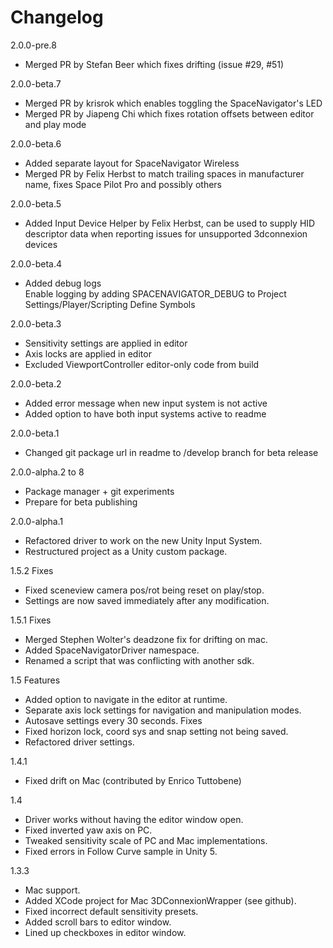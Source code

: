 # Changelog

2.0.0-pre.8
- Merged PR by Stefan Beer which fixes drifting (issue #29, #51)

2.0.0-beta.7
- Merged PR by krisrok which enables toggling the SpaceNavigator's LED
- Merged PR by Jiapeng Chi which fixes rotation offsets between editor and play mode

2.0.0-beta.6
- Added separate layout for SpaceNavigator Wireless
- Merged PR by Felix Herbst to match trailing spaces in manufacturer name, fixes Space Pilot Pro and possibly others

2.0.0-beta.5
- Added Input Device Helper by Felix Herbst, can be used to supply HID descriptor data when reporting issues for unsupported 3dconnexion devices

2.0.0-beta.4
- Added debug logs  
  Enable logging by adding SPACENAVIGATOR_DEBUG to Project Settings/Player/Scripting Define Symbols

2.0.0-beta.3
- Sensitivity settings are applied in editor
- Axis locks are applied in editor
- Excluded ViewportController editor-only code from build

2.0.0-beta.2
- Added error message when new input system is not active
- Added option to have both input systems active to readme

2.0.0-beta.1
- Changed git package url in readme to /develop branch for beta release

2.0.0-alpha.2 to 8  
- Package manager + git experiments
- Prepare for beta publishing

2.0.0-alpha.1
- Refactored driver to work on the new Unity Input System.
- Restructured project as a Unity custom package.

1.5.2
Fixes
- Fixed sceneview camera pos/rot being reset on play/stop.
- Settings are now saved immediately after any modification.

1.5.1
Fixes
- Merged Stephen Wolter's deadzone fix for drifting on mac.
- Added SpaceNavigatorDriver namespace.
- Renamed a script that was conflicting with another sdk.

1.5
Features
- Added option to navigate in the editor at runtime.
- Separate axis lock settings for navigation and manipulation modes.
- Autosave settings every 30 seconds.
Fixes
- Fixed horizon lock, coord sys and snap setting not being saved.
- Refactored driver settings.

1.4.1
- Fixed drift on Mac (contributed by Enrico Tuttobene)

1.4
- Driver works without having the editor window open.
- Fixed inverted yaw axis on PC.
- Tweaked sensitivity scale of PC and Mac implementations.
- Fixed errors in Follow Curve sample in Unity 5.

1.3.3
- Mac support.
- Added XCode project for Mac 3DConnexionWrapper (see github).
- Fixed incorrect default sensitivity presets.
- Added scroll bars to editor window.
- Lined up checkboxes in editor window.